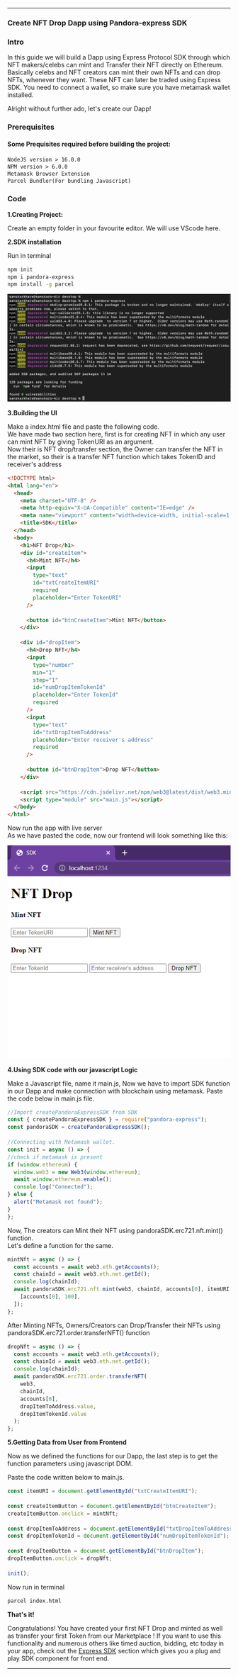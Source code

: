 ***

### Create NFT Drop Dapp using Pandora-express SDK

### Intro

  In this guide we will build a Dapp using Express Protocol SDK through which NFT makers/celebs can mint and Transfer their NFT directly on Ethereum.<br>
  Basically celebs and NFT creators can mint their own NFTs and can drop NFTs, whenever they want. 
  These NFT can later be traded using Express SDK.
  You need to connect a wallet, so make sure you have metamask wallet installed.

  Alright without further ado, let's create our Dapp!

### Prerequisites
#### Some Prequisites required before building the project:
    NodeJS version > 16.0.0
    NPM version > 6.0.0
    Metamask Browser Extension
    Parcel Bundler(For bundling Javascript)

### Code

  **1.Creating Project:**

  Create an empty folder in your favourite editor. We will use VScode here.


  **2.SDK installation** 
      
  Run in terminal

  ```bash
  npm init 
  npm i pandora-express
  npm install -g parcel 
  ``` 
  ![Screenshot](/media/pandora-install.png)

  **3.Building the UI**

   Make a index.html file and paste the following code. <br>
   We have made two section here, first is for creating NFT in which any user can mint NFT by giving TokenURI as an argument.<br>
   Now their is NFT drop/transfer section, the Owner can transfer the NFT in the market, so their is a transfer NFT function which takes TokenID and receiver's address <br>


```html
<!DOCTYPE html>
<html lang="en">
  <head>
    <meta charset="UTF-8" />
    <meta http-equiv="X-UA-Compatible" content="IE=edge" />
    <meta name="viewport" content="width=device-width, initial-scale=1.0" />
    <title>SDK</title>
  </head>
  <body>
    <h1>NFT Drop</h1>
    <div id="createItem">
      <h4>Mint NFT</h4>
      <input
        type="text"
        id="txtCreateItemURI"
        required
        placeholder="Enter TokenURI"
      />

      <button id="btnCreateItem">Mint NFT</button>
    </div>

    <div id="dropItem">
      <h4>Drop NFT</h4>
      <input
        type="number"
        min="1"
        step="1"
        id="numDropItemTokenId"
        placeholder="Enter TokenId"
        required
      />
      <input
        type="text"
        id="txtDropItemToAddress"
        placeholder="Enter receiver's address"
        required
      />

      <button id="btnDropItem">Drop NFT</button>
    </div>

    <script src="https://cdn.jsdelivr.net/npm/web3@latest/dist/web3.min.js"></script>
    <script type="module" src="main.js"></script>
  </body>
</html>
```

Now run the app with live server<br>
As we have pasted the code, now our frontend will look something like this:

![Screenshot](/media/html2.png)

**4.Using SDK code with our javascript Logic**

  Make a Javascript file, name it main.js, 
  Now we have to import SDK function in our Dapp and make connection with blockchain using metamask.
  Paste the code below in main.js file.

  ```javascript
  //Import createPandoraExpressSDK from SDK
const { createPandoraExpressSDK } = require("pandora-express");
const pandoraSDK = createPandoraExpressSDK();

//Connecting with Metamask wallet.
const init = async () => {
  //check if metamask is present
  if (window.ethereum) {
    window.web3 = new Web3(window.ethereum);
    await window.ethereum.enable();
    console.log("Connected");
  } else {
    alert("Metamask not found");
  }
};

  ```

Now, The creators can Mint their NFT using pandoraSDK.erc721.nft.mint() function.<br>
Let's define a function for the same.

```javascript
mintNft = async () => {
  const accounts = await web3.eth.getAccounts();
  const chainId = await web3.eth.net.getId();
  console.log(chainId);
  await pandoraSDK.erc721.nft.mint(web3, chainId, accounts[0], itemURI.value, [
    [accounts[0], 100],
  ]);
};
```

After Minting NFTs, Owners/Creators can Drop/Transfer their NFTs using pandoraSDK.erc721.order.transferNFT() function

```javascript
dropNft = async () => {
  const accounts = await web3.eth.getAccounts();
  const chainId = await web3.eth.net.getId();
  console.log(chainId);
  await pandoraSDK.erc721.order.transferNFT(
    web3,
    chainId,
    accounts[0],
    dropItemToAddress.value,
    dropItemTokenId.value
  );
};
```

**5.Getting Data from User from Frontend**

Now as we defined the functions for our Dapp, the last step is to get the function parameters using javascript DOM.

Paste the code written below to main.js.


```javascript
const itemURI = document.getElementById("txtCreateItemURI");

const createItemButton = document.getElementById("btnCreateItem");
createItemButton.onclick = mintNft;

const dropItemToAddress = document.getElementById("txtDropItemToAddress");
const dropItemTokenId = document.getElementById("numDropItemTokenId");

const dropItemButton = document.getElementById("btnDropItem");
dropItemButton.onclick = dropNft;

init();
```

Now run in terminal
```bash
parcel index.html
```

 **That's it!**

  Congratulations! You have created your first NFT Drop and minted as well as transfer your first Token from  our Marketplace ! If you want to use this functionality and numerous others like timed auction, bidding, etc today in your app, check out the [Express SDK](sdk/overview.md) section which gives you a plug and play SDK component for front end.

***